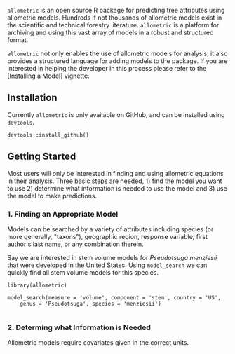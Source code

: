 `allometric` is an open source R package for predicting tree attributes using
allometric models. Hundreds if not thousands of allometric models exist in the
scientific and technical forestry literature. `allometric` is a platform for
archiving and using this vast array of models in a robust and structured format.

`allometric` not only enables the use of allometric models for analysis, it 
also provides a structured language for adding models to the package. If you
are interested in helping the developer in this process please refer to the 
[Installing a Model] vignette.

## Installation

Currently `allometric` is only available on GitHub, and can be installed using
`devtools`.

```{r}
devtools::install_github()
```

## Getting Started

Most users will only be interested in finding and using allometric equations in
their analysis. Three basic steps are needed, 1) find the model you want
to use 2) determine what information is needed to use the model and 3) use the
model to make predictions.

### 1. Finding an Appropriate Model

Models can be searched by a variety of attributes including species 
(or more generally, "taxons"), geographic region, response variable, first
author's last name, or any combination therein.

Say we are interested in stem volume models for _Pseudotsuga menziesii_ that 
were developed in the United States. Using `model_search` we can quickly find 
all stem volume models for this species.

```{r}
library(allometric)

model_search(measure = 'volume', component = 'stem', country = 'US',
    genus = 'Pseudotsuga', species = 'menziesii')
```

```
```

### 2. Determing what Information is Needed

Allometric models require covariates given in the correct units.

